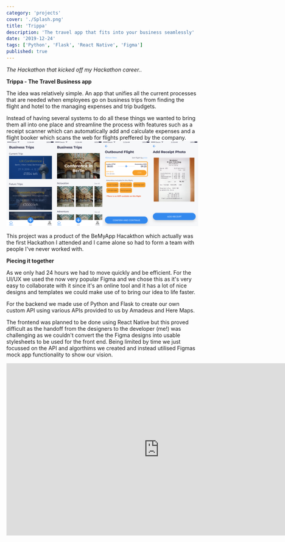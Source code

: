 ```yaml
---
category: 'projects'
cover: './Splash.png'
title: 'Trippa'
description: 'The travel app that fits into your business seamlessly'
date: '2019-12-24'
tags: ['Python', 'Flask', 'React Native', 'Figma']
published: true
---
```


_The Hackathon that kicked off my Hackathon career._.

**Trippa - The Travel Business app**

The idea was relatively simple. An app that unifies all the current processes that are needed when employees go on business trips from finding the flight and hotel to the managing expenses and trip budgets.

Instead of having several systems to do all these things we wanted to bring them all into one place and streamline the process with features such as a receipt scanner which can automatically add and calculate expenses and a flight booker which scans the web for flights preffered by the company.
![collage](./collage1.png)

This project was a product of the BeMyApp Hacakthon which actually was the first Hackathon I attended and I came alone so had to form a team with people I've never worked with.

**Piecing it together**

As we only had 24 hours we had to move quickly and be efficient. For the UI/UX we used the now very popular Figma and we chose this as it's very easy to collaborate with it since it's an online tool and it has a lot of nice designs and templates we could make use of to bring our idea to life faster.

For the backend we made use of Python and Flask to create our own custom API using various APIs provided to us by Amadeus and Here Maps.

The frontend was planned to be done using React Native but this proved difficult as the handoff from the designers to the developer (me!) was challenging as we couldn't convert the the Figma designs into usable stylesheets to be used for the front end. Being limited by time we just focussed on the API and algorthims we created and instead utilised Figmas mock app functionality to show our vision.

<iframe style="border: 1px solid rgba(0, 0, 0, 0.1);" width="800" height="450" src="https://www.figma.com/embed?embed_host=share&url=https%3A%2F%2Fwww.figma.com%2Ffile%2FnYST2QItfMaL4pwI2Luy5n%2FTravel-business-app%3Fnode-id%3D0%253A1&chrome=DOCUMENTATION" allowfullscreen></iframe>
